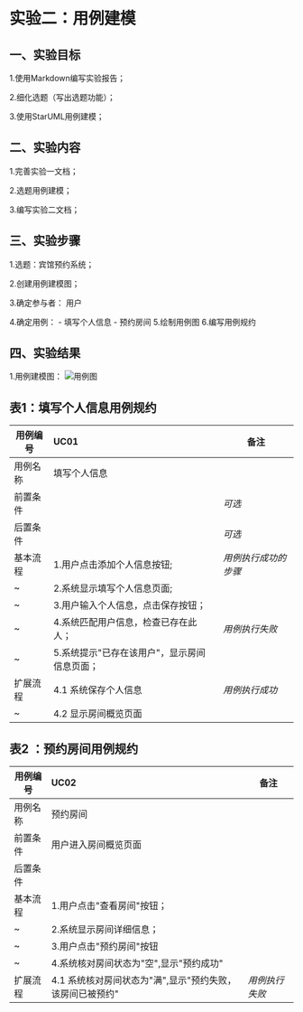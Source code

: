 # 实验二：用例建模

## 一、实验目标

1.使用Markdown编写实验报告；

2.细化选题（写出选题功能）；

3.使用StarUML用例建模；



## 二、实验内容



1.完善实验一文档；

2.选题用例建模；

3.编写实验二文档；



## 三、实验步骤

1.选题：宾馆预约系统；

2.创建用例建模图；

3.确定参与者：  用户

4.确定用例：
  	  - 填写个人信息
      - 预约房间
5.绘制用例图
6.编写用例规约

## 四、实验结果

1.用例建模图：
![用例图](./lab2UseCase.png)

## 表1：填写个人信息用例规约

用例编号 | UC01 | 备注
-|:-|-
用例名称 | 填写个人信息 |
前置条件 | | *可选*
后置条件 | | *可选*
基本流程 | 1.用户点击添加个人信息按钮; | *用例执行成功的步骤*
~| 2.系统显示填写个人信息页面; |
~| 3.用户输入个人信息，点击保存按钮；|
~| 4.系统匹配用户信息，检查已存在此人；| *用例执行失败*
~| 5.系统提示"已存在该用户"，显示房间信息页面；|
扩展流程 | 4.1 系统保存个人信息 | *用例执行成功*
~ | 4.2 显示房间概览页面|

## 表2 ：预约房间用例规约

用例编号 | UC02 |备注
-|:-|-
用例名称 | 预约房间 |
前置条件 | 用户进入房间概览页面 |
后置条件 | |
基本流程 | 1.用户点击"查看房间"按钮； |
~| 2.系统显示房间详细信息； |
~| 3.用户点击"预约房间"按钮 |
~| 4.系统核对房间状态为"空",显示"预约成功" |
扩展流程 | 4.1 系统核对房间状态为"满",显示"预约失败，该房间已被预约" | *用例执行失败*

